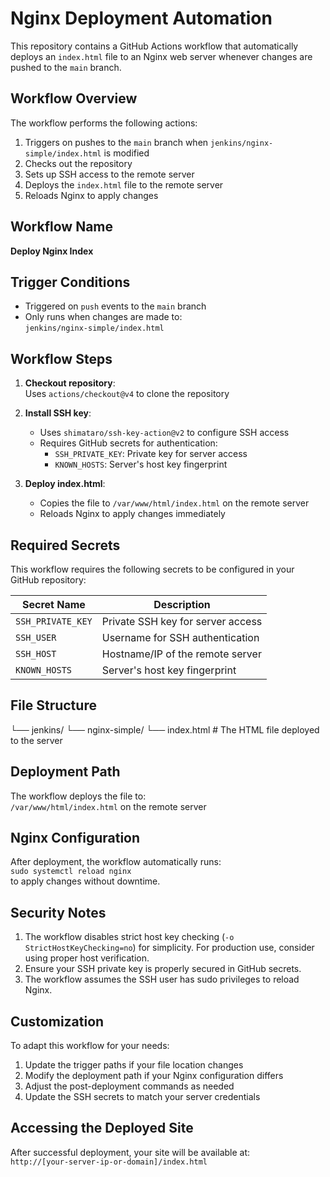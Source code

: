 # Nginx Deployment Automation

This repository contains a GitHub Actions workflow that automatically deploys an `index.html` file to an Nginx web server whenever changes are pushed to the `main` branch.

## Workflow Overview

The workflow performs the following actions:
1. Triggers on pushes to the `main` branch when `jenkins/nginx-simple/index.html` is modified
2. Checks out the repository
3. Sets up SSH access to the remote server
4. Deploys the `index.html` file to the remote server
5. Reloads Nginx to apply changes

## Workflow Name
**Deploy Nginx Index**

## Trigger Conditions
- Triggered on `push` events to the `main` branch
- Only runs when changes are made to:  
  `jenkins/nginx-simple/index.html`

## Workflow Steps

1. **Checkout repository**:  
   Uses `actions/checkout@v4` to clone the repository

2. **Install SSH key**:  
   - Uses `shimataro/ssh-key-action@v2` to configure SSH access
   - Requires GitHub secrets for authentication:
     - `SSH_PRIVATE_KEY`: Private key for server access
     - `KNOWN_HOSTS`: Server's host key fingerprint

3. **Deploy index.html**:  
   - Copies the file to `/var/www/html/index.html` on the remote server
   - Reloads Nginx to apply changes immediately

## Required Secrets

This workflow requires the following secrets to be configured in your GitHub repository:

| Secret Name      | Description                          |
|------------------|--------------------------------------|
| `SSH_PRIVATE_KEY`| Private SSH key for server access    |
| `SSH_USER`       | Username for SSH authentication     |
| `SSH_HOST`       | Hostname/IP of the remote server    |
| `KNOWN_HOSTS`    | Server's host key fingerprint       |

## File Structure
└── jenkins/
└── nginx-simple/
└── index.html # The HTML file deployed to the server

## Deployment Path

The workflow deploys the file to:  
`/var/www/html/index.html` on the remote server

## Nginx Configuration

After deployment, the workflow automatically runs:  
`sudo systemctl reload nginx`  
to apply changes without downtime.

## Security Notes

1. The workflow disables strict host key checking (`-o StrictHostKeyChecking=no`) for simplicity. For production use, consider using proper host verification.
2. Ensure your SSH private key is properly secured in GitHub secrets.
3. The workflow assumes the SSH user has sudo privileges to reload Nginx.

## Customization

To adapt this workflow for your needs:
1. Update the trigger paths if your file location changes
2. Modify the deployment path if your Nginx configuration differs
3. Adjust the post-deployment commands as needed
4. Update the SSH secrets to match your server credentials

## Accessing the Deployed Site

After successful deployment, your site will be available at:  
`http://[your-server-ip-or-domain]/index.html`

